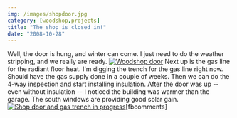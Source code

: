 ```yaml
---
img: /images/shopdoor.jpg
category: [woodshop,projects]
title: "The shop is closed in!"
date: "2008-10-28"
---
```


Well, the door is hung, and winter can come. I just need to do the weather stripping, and we really are ready. [![Woodshop door](/images/shopdoor.jpg)](http://www.flickr.com/photos/duanemcguire/2981564652/ "More photos on Flickr.com") Next up is the gas line for the radiant floor heat. I'm digging the trench for the gas line right now. Should have the gas supply done in a couple of weeks. Then we can do the 4-way inspection and start installing insulation. After the door was up -- even without insulation -- I noticed the building was warmer than the garage. The south windows are providing good solar gain. [![Shop door and gas trench in progress](/images/shop_door_2.jpg)](http://www.flickr.com/photos/duanemcguire/2980708537/in/set-72157607935531644/ "More photos on Flickr.com")\[fbcomments\]

